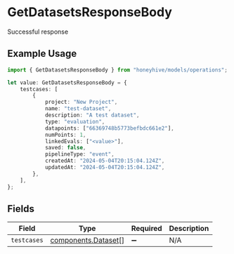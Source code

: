 # GetDatasetsResponseBody

Successful response

## Example Usage

```typescript
import { GetDatasetsResponseBody } from "honeyhive/models/operations";

let value: GetDatasetsResponseBody = {
    testcases: [
        {
            project: "New Project",
            name: "test-dataset",
            description: "A test dataset",
            type: "evaluation",
            datapoints: ["66369748b5773befbdc661e2"],
            numPoints: 1,
            linkedEvals: ["<value>"],
            saved: false,
            pipelineType: "event",
            createdAt: "2024-05-04T20:15:04.124Z",
            updatedAt: "2024-05-04T20:15:04.124Z",
        },
    ],
};
```

## Fields

| Field                                                      | Type                                                       | Required                                                   | Description                                                |
| ---------------------------------------------------------- | ---------------------------------------------------------- | ---------------------------------------------------------- | ---------------------------------------------------------- |
| `testcases`                                                | [components.Dataset](../../models/components/dataset.md)[] | :heavy_minus_sign:                                         | N/A                                                        |